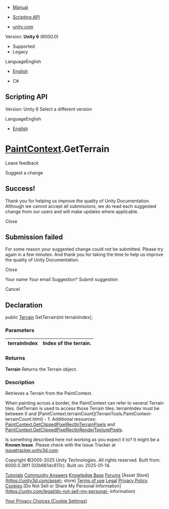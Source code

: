[ ]()

  * [Manual](../Manual/index.html)
  * [Scripting API](../ScriptReference/index.html)

  * [unity.com](https://unity.com/)

Version: **Unity 6** (6000.0)

  * Supported
  * Legacy

LanguageEnglish

  * [English]()

  * C#

[ ](https://docs.unity3d.com)

## Scripting API

Version: Unity 6 Select a different version

LanguageEnglish

  * [English]()

#  [PaintContext](TerrainTools.PaintContext.html).GetTerrain

Leave feedback

Suggest a change

## Success!

Thank you for helping us improve the quality of Unity Documentation. Although
we cannot accept all submissions, we do read each suggested change from our
users and will make updates where applicable.

Close

## Submission failed

For some reason your suggested change could not be submitted. Please <a>try
again</a> in a few minutes. And thank you for taking the time to help us
improve the quality of Unity Documentation.

Close

Your name Your email Suggestion* Submit suggestion

Cancel

[ ]()

## Declaration

public [Terrain](Terrain.html) GetTerrain(int terrainIndex);

### Parameters

terrainIndex | Index of the terrain.  
---|---  
  
### Returns

**Terrain** Returns the Terrain object.

### Description

Retrieves a Terrain from the PaintContext.

When painting across a border, the PaintContext can refer to several Terrain
tiles. GetTerrain is used to access those Terrain tiles. terrainIndex must be
between 0 and [PaintContext.terrainCount](TerrainTools.PaintContext-
terrainCount.html) \- 1. Additional resources:
[PaintContext.GetClippedPixelRectInTerrainPixels](TerrainTools.PaintContext.GetClippedPixelRectInTerrainPixels.html)
and
[PaintContext.GetClippedPixelRectInRenderTexturePixels](TerrainTools.PaintContext.GetClippedPixelRectInRenderTexturePixels.html).

Is something described here not working as you expect it to? It might be a
**Known Issue**. Please check with the Issue Tracker at
[issuetracker.unity3d.com](https://issuetracker.unity3d.com).

Copyright ©2005-2025 Unity Technologies. All rights reserved. Built from:
6000.0.36f1 (02b661dc617c). Built on: 2025-01-14.

[Tutorials](https://unity3d.com/learn) [Community
Answers](https://answers.unity3d.com) [Knowledge
Base](https://support.unity3d.com/hc/en-us)
[Forums](https://forum.unity3d.com) [Asset Store](https://unity3d.com/asset-
store) [Terms of use](https://docs.unity3d.com/Manual/TermsOfUse.html)
[Legal](https://unity.com/legal) [Privacy
Policy](https://unity.com/legal/privacy-policy)
[Cookies](https://unity.com/legal/cookie-policy) [Do Not Sell or Share My
Personal Information](https://unity.com/legal/do-not-sell-my-personal-
information)

[Your Privacy Choices (Cookie Settings)](javascript:void\(0\);)


